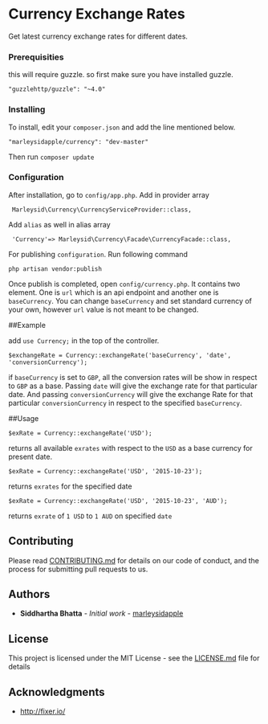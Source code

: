 # Currency Exchange Rates

Get latest currency exchange rates for different dates.


### Prerequisities

this will require guzzle. so first make sure you have installed guzzle.

```
"guzzlehttp/guzzle": "~4.0"
```

### Installing

To install, edit your `composer.json` and add the line mentioned below.

```
"marleysidapple/currency": "dev-master"

```

Then run `composer update`


### Configuration

After installation, go to `config/app.php`. Add in provider array

```
 Marleysid\Currency\CurrencyServiceProvider::class,

```
 Add `alias` as well in alias array

```
 'Currency'=> Marleysid\Currency\Facade\CurrencyFacade::class,

```


For publishing `configuration`. Run following command

```
php artisan vendor:publish

```

Once publish is completed,  open `config/currency.php`. It contains two element. One is `url` which is an api endpoint and another one is `baseCurrency`. You can change `baseCurrency` and set standard currency of your own, however `url` value is not meant to be changed.


##Example

add `use Currency;` in the top of the controller. 


```
$exchangeRate = Currency::exchangeRate('baseCurrency', 'date', 'conversionCurrency');

``` 
 if `baseCurrency` is set to `GBP`, all the conversion rates will be show in respect to `GBP` as a base. Passing `date` will give the exchange rate for that particular date. And passing `conversionCurrency` will give the exchange Rate for that particular `conversionCurrency` in respect to the specified `baseCurrency`.



##Usage

```
$exRate = Currency::exchangeRate('USD');

```
returns all available `exrates` with respect to the `USD` as a base currency for present date.


```
$exRate = Currency::exchangeRate('USD', '2015-10-23');

```

returns `exrates` for the specified date


```
$exRate = Currency::exchangeRate('USD', '2015-10-23', 'AUD');

```

returns `exrate` of `1 USD` to `1 AUD` on specified `date`



## Contributing

Please read [CONTRIBUTING.md](CONTRIBUTING.md) for details on our code of conduct, and the process for submitting pull requests to us.


## Authors

* **Siddhartha Bhatta** - *Initial work* - [marleysidapple](https://github.com/marleysidapple)


## License

This project is licensed under the MIT License - see the [LICENSE.md](LICENSE.md) file for details


## Acknowledgments

* http://fixer.io/
